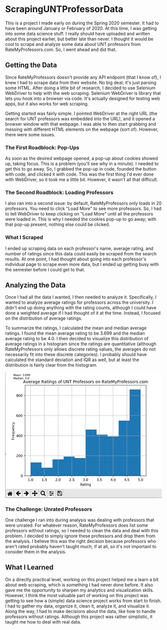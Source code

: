 # ScrapingUNTProfessorData

This is a project I made early on during the Spring 2020 semester.  It had to have been around January or February of 2020.  At this time, I was getting into some data science stuff.  I really should have uploaded and written about this project earlier, but better late than never.  I thought it would be cool to scrape and analyze some data about UNT professors from RateMyProfessors.com.  So, I went ahead and did that.

<h2>Getting the Data</h2>

Since RateMyProfessors doesn't provide any API endpoint (that I know of), I knew I had to scrape data from their website.  No big deal; it's just parsing some HTML.  After doing a little bit of research, I decided to use Selenium WebDriver to help with the web scraping.  Selenium WebDriver is library that lets you hook into a browser via code.  It's actually designed for testing web apps, but it also works for web scraping.

Getting started was fairly simple.  I pointed WebDriver at the right URL (the search for UNT professors was embedded into the URL), and it opened a browser window with that webpage.  I was able to then start grabbing and messing with different HTML elements on the webpage (sort of).  However, there were some issues.

<h3>The First Roadblock: Pop-Ups</h3>

As soon as the desired webpage opened, a pop-up about cookies showed up, taking focus.  This is a problem (you'll see why in a minute).  I needed to get this to go away.  So, I grabbed the pop-up in code, founded the button with code, and clicked it with code.  This was the first thing I'd ever done with WebDriver, so it took me a little bit.  However, it wasn't all that difficult.

<h3>The Second Roadblock: Loading Professors</h3>

I also ran into a second issue: by default, RateMyProfessors only loads in 20 professors.  You need to click "Load More" to see more professors.  So, I had to tell WebDriver to keep clicking on "Load More" until all the professors were loaded in.  This is why I needed the cookies pop-up to go away; with that pop-up present, nothing else could be clicked.

<h3>What I Scraped</h3>

I ended up scraping data on each professor's name, average rating, and number of ratings since this data could easily be scraped from the search results.  At one point, I had thought about going into each professor's individual page to scrape even more data, but I ended up getting busy with the semester before I could get to that.

<h2>Analyzing the Data</h2>

Once I had all the data I wanted, I then needed to analyze it.  Specifically, I wanted to analyze average ratings for professors across the university.  I didn't end up doing anything with the rating counts, although I could have done a weighted average if I had thought of it at the time.  Instead, I focused on the distribution of average ratings.

To summarize the ratings, I calculated the mean and median average ratings.  I found the mean average rating to be 3.699 and the median average rating to be 4.0.  I then decided to visualize this distribution of average ratings in a histogram since the ratings are quantitative (although RateMyProfessors only allows discrete rating values, the averages do not necessarily fit into these discrete categories).  I probably should have calculated the standard deviation and IQR as well, but at least the distribution is fairly clear from the histogram.

![UNT Professor Ratings](https://raw.githubusercontent.com/Silamoth/ScrapingUNTProfessorData/master/UNT%20Professor%20Ratings.jpeg)

<h3>The Challenge: Unrated Professors</h3>

One challenge I ran into during analysis was dealing with professors that were unrated.  For whatever reason, RateMyProfessors does list some professors without ratings, so I needed to clean the data and deal with this problem.  I decided to simply ignore these professors and drop them from the analysis.  I believe this was the right decision because professors who aren't rated probably haven't taught much, if at all, so it's not important to consider them in the analysis.

<h2>What I Learned</h2>

On a directly practical level, working on this project helped me a learn a bit about web scraping, which is something I had never done before.  It also gave me the opportunity to sharpen my analytics and visualization skills.  However, I think the most valuable part of working on this project was getting to see how a (simple) data science project works from start to finish.  I had to gather my data, organize it, clean it, analyze it, and visualize it.  Along the way, I had to make decisions about the data, like how to handle professors without ratings.  Although this project was rather simplistic, it taught me how to deal with real data.
